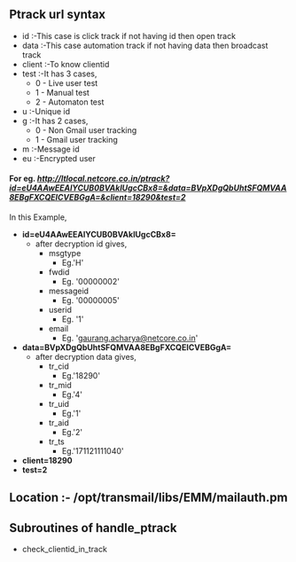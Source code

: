 
## Ptrack url syntax
- id	:-This case is click track if not having id then open track
- data	:-This case automation track if not having data then broadcast track
- client	:-To know clientid
- test	:-It has 3 cases,
  - 0 - Live user test
  - 1 - Manual test
  - 2 - Automaton test
- u	:-Unique id
- g	:-It has 2 cases,
  - 0 - Non Gmail user tracking
  - 1 - Gmail user tracking
- m	:-Message id
- eu	:-Encrypted user

#### For eg. *http://ltlocal.netcore.co.in/ptrack?id=eU4AAwEEAlYCUB0BVAkIUgcCBx8=&data=BVpXDgQbUhtSFQMVAA8EBgFXCQEICVEBGgA=&client=18290&test=2* 
  In this Example,
- **id=eU4AAwEEAlYCUB0BVAkIUgcCBx8=** 
  - after decryption id gives,
    - msgtype  
      - Eg.'H' 
    - fwdid
      - Eg. '00000002'
    - messageid
      - Eg. '00000005'
    - userid
      - Eg. '1'
    - email
      - Eg. 'gaurang.acharya@netcore.co.in'
- **data=BVpXDgQbUhtSFQMVAA8EBgFXCQEICVEBGgA=**
  - after decryption data gives,
    - tr_cid 
      - Eg.'18290'
    - tr_mid  
      - Eg.'4'
    - tr_uid  
      - Eg.'1'
    - tr_aid  
      - Eg.'2'
    - tr_ts   
      - Eg.'171121111040'
- **client=18290**
- **test=2**
 
## Location :- /opt/transmail/libs/EMM/mailauth.pm

## Subroutines of handle_ptrack
- check_clientid_in_track
